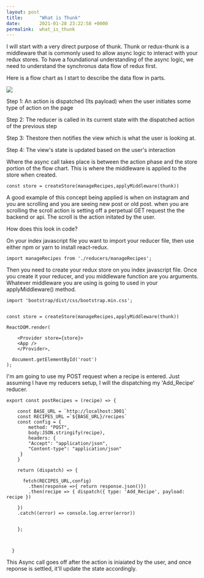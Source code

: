 ```yaml
---
layout: post
title:      "What is Thunk"
date:       2021-01-28 23:22:58 +0000
permalink:  what_is_thunk
---
```



I will start with a very direct purpose of thunk. Thunk or redux-thunk is a middleware that is commonly used to allow async logic to interact with your redux stores. To have a foundational understanding of the async logic, we need to understand the synchronus data flow of redux first.

Here is a flow chart as I start to describe the data flow in parts.

![](https://i.stack.imgur.com/HiNWO.jpg)


Step 1: An action is dispatched (Its payload) when the user initiates some type of action on the page


Step 2: The reducer is called in its current state with the dispatched action of the previous step


Step 3: Thestore then notifies the view which is what the user is looking at.


Step 4: The view's state is updated based on the user's interaction


Where the async call takes place is between the action phase and the store portion of the flow chart. This is where the middleware is applied to the store when created.

```
const store = createStore(manageRecipes,applyMiddleware(thunk))
```

A good example of this concept being applied is when on instagram and you are scrolling and you are seeing new post or old post. when you are scrolling the scroll action is setting off a perpetual GET request the the backend or api. The scroll is the action initated by the user.

How does this look in code?

On your index javascript file you want to import your reducer file, then use either npm or yarn to install react-redux.

```
import manageRecipes from './reducers/manageRecipes';
```

Then you need to create your redux store on you index javascript file. Once you create it your reducer, and you middleware function are you arguments. Whatever middleware you are using is going to used in your applyMiddleware() method.

```
import 'bootstrap/dist/css/bootstrap.min.css';


const store = createStore(manageRecipes,applyMiddleware(thunk))

ReactDOM.render(
  
    <Provider store={store}>
    <App />
    </Provider>,
   
  document.getElementById('root')
);

```

I'm am going to use my POST request when a recipe is entered. Just assuming I have my reducers setup, I will the dispatching my 'Add_Recipe' reducer.

```
export const postRecipes = (recipe) => {
  
    const BASE_URL = `http://localhost:3001`
    const RECIPES_URL =`${BASE_URL}/recipes`
    const config = {
        method: "POST",
        body:JSON.stringify(recipe),
        headers: {
        "Accept": "application/json",
        "Content-type": "application/json"
     }
    }

    return (dispatch) => {
      
      fetch(RECIPES_URL,config)
        .then(response =>{ return response.json()})
        .then(recipe => { dispatch({ type: 'Add_Recipe', payload: recipe })
        
    })
    .catch((error) => console.log.error(error))
       
        
    };

    
    
  }

```

This Async call goes off after the action is iniaiated by the user, and once reponse is settled, it'll update the state accordingly.












